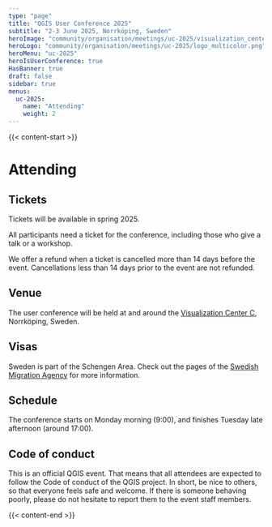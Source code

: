 ```yaml
---
type: "page"
title: "QGIS User Conference 2025"
subtitle: "2-3 June 2025, Norrköping, Sweden"
heroImage: "community/organisation/meetings/uc-2025/visualization_center.webp"
heroLogo: "community/organisation/meetings/uc-2025/logo_multicolor.png"
heroMenu: "uc-2025"
heroIsUserConference: true
HasBanner: true
draft: false
sidebar: true
menus:
  uc-2025:
    name: "Attending"
    weight: 2
---
```


{{< content-start >}}

# Attending

## Tickets

Tickets will be available in spring 2025.

All participants need a ticket for the conference, including those who give a talk or a workshop.

We offer a refund when a ticket is cancelled more than 14 days before the event. Cancellations less than 14 days prior
to the event are not refunded.

## Venue

The user conference will be held at and around the [Visualization Center C](https://www.visualiseringscenter.se/), Norrköping,
Sweden.

## Visas

Sweden is part of the Schengen Area. Check out the pages of the
[Swedish Migration Agency](https://www.migrationsverket.se/English/Private-individuals/Visiting-Sweden/Visit-Sweden-up-to-90-days---apply-for-a-visa.html)
for more information.

## Schedule

The conference starts on Monday morning (9:00), and finishes Tuesday late afternoon (around 17:00).

## Code of conduct

This is an official QGIS event. That means that all attendees are expected to follow the Code of conduct of the QGIS
project. In short, be nice to others, so that everyone feels safe and welcome. If there is someone behaving poorly,
please do not hesitate to report them to the event staff members.

<!--

## Getting there

## Getting around

## Accommodation

## Practicalities

-->

{{< content-end >}}
